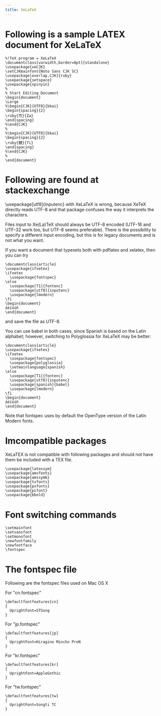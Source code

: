 ```yaml
---
title: XeLaTeX
---
```



# Following is a sample LATEX document for XeLaTeX

    %!TeX program = XeLaTeX
    \documentclass[varwidth,border=6pt]{standalone}
    \usepackage{xeCJK}
    \setCJKmainfont{Noto Sans CJK SC}
    \usepackage[overlap,CJK]{ruby}
    \usepackage{setspace}
    \usepackage{xpinyin}
    %
    % Start Editing Document
    \begin{document}
    \Large
    %\begin{CJK}{UTF8}{bkai}
    \begin{spacing}{2}
    \ruby{帀}{Za}
    \end{spacing}
    %\end{CJK}
    %
    %\begin{CJK}{UTF8}{bkai}
    \begin{spacing}{2}
    \ruby{體}{Ti}
    \end{spacing}
    %\end{CJK}
    %
    \end{document}


# Following are found at stackexchange

\usepackage[utf8]{inputenc} with XeLaTeX is wrong, because XeTeX directly reads
UTF-8 and that package confuses the way it interprets the characters.

Files input to Xe(La)TeX should always be UTF-8 encoded (UTF-16 and UTF-32 work
too, but UTF-8 seems preferable). There is the possibility to specify a
different input encoding, but this is for legacy documents and is not what you
want.

If you want a document that typesets both with pdflatex and xelatex, then you
can try

    \documentclass{article}
    \usepackage{ifxetex}
    \ifxetex
      \usepackage{fontspec}
    \else
      \usepackage[T1]{fontenc}
      \usepackage[utf8]{inputenc}
      \usepackage{lmodern}
    \fi
    \begin{document}
    áéíóúñ
    \end{document}

and save the file as UTF-8. 

You can use babel in both cases, since Spanish is based on the Latin alphabet;
however, switching to Polyglossia for XeLaTeX may be better:

    \documentclass{article}
    \usepackage{ifxetex}
    \ifxetex
      \usepackage{fontspec}
      \usepackage{polyglossia}
      \setmainlanguage{spanish}
    \else
      \usepackage[T1]{fontenc}
      \usepackage[utf8]{inputenc}
      \usepackage[spanish]{babel}
      \usepackage{lmodern}
    \fi
    \begin{document}
    áéíóúñ
    \end{document}

Note that fontspec uses by default the OpenType version of the Latin Modern fonts.



# Imcompatible packages

XeLaTEX is not compatible with following packages and should 
not have them be included with a TEX file.

    \usepackage{latexsym}
    \usepackage{amsfonts}
    \usepackage{amssymb}
    \usepackage{txfonts}
    \usepackage{pxfonts}
    \usepackage{pifont}
    \usepackage{bbold}




# Font switching commands

    \setmainfont
    \setsansfont
    \setmonofont
    \newfontfamily
    \newfontface
    \fontspec


# The fontspec file

Following are the fontspec files used on Mac OS X

For "cn.fontspec"

    \defaultfontfeatures[cn]
    {
      UprightFont=STSong                
    }

For "jp.fontspec"

    \defaultfontfeatures[jp]
    {
      UprightFont=Hiragino Mincho ProN
    }

For "kr.fontspec"

    \defaultfontfeatures[kr]
    {
      UprightFont=AppleGothic              
    }

For "tw.fontspec"

    \defaultfontfeatures[tw]
    {
      UprightFont=Songti TC                
    }







